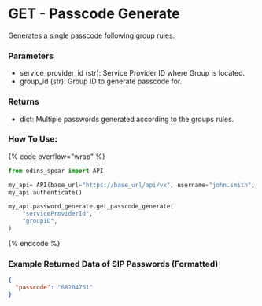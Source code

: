 # GET - Passcode Generate

Generates a single passcode following group rules.

### Parameters&#x20;

* service\_provider\_id (str): Service Provider ID where Group is located.&#x20;
* group\_id (str): Group ID to generate passcode for.

### Returns

* dict: Multiple passwords generated according to the groups rules.

### How To Use:

{% code overflow="wrap" %}
```python
from odins_spear import API

my_api= API(base_url="https://base_url/api/vx", username="john.smith", password="ODIN_INSTANCE_1")
my_api.authenticate()

my_api.password_generate.get_passcode_generate(
    "serviceProviderId",
    "groupID",
)
```
{% endcode %}

### Example Returned Data of SIP Passwords (Formatted)

```json
{
  "passcode": "68204751"
}
```
